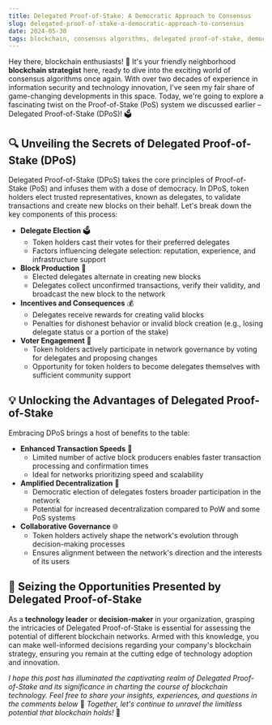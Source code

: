 ```yaml
---
title: Delegated Proof-of-Stake: A Democratic Approach to Consensus
slug: delegated-proof-of-stake-a-democratic-approach-to-consensus
date: 2024-05-30
tags: blockchain, consensus algorithms, delegated proof-of-stake, democracy, governance
---
```


Hey there, blockchain enthusiasts! 👋 It's your friendly neighborhood **blockchain strategist** here, ready to dive into the exciting world of consensus algorithms once again. With over two decades of experience in information security and technology innovation, I've seen my fair share of game-changing developments in this space. Today, we're going to explore a fascinating twist on the Proof-of-Stake (PoS) system we discussed earlier – Delegated Proof-of-Stake (DPoS)! 🗳️

## 🔍 Unveiling the Secrets of Delegated Proof-of-Stake (DPoS)

Delegated Proof-of-Stake (DPoS) takes the core principles of Proof-of-Stake (PoS) and infuses them with a dose of democracy. In DPoS, token holders elect trusted representatives, known as delegates, to validate transactions and create new blocks on their behalf. Let's break down the key components of this process:

- **Delegate Election** 🗳️
  - Token holders cast their votes for their preferred delegates
  - Factors influencing delegate selection: reputation, experience, and infrastructure support
- **Block Production** 🔨
  - Elected delegates alternate in creating new blocks
  - Delegates collect unconfirmed transactions, verify their validity, and broadcast the new block to the network
- **Incentives and Consequences** 💰
  - Delegates receive rewards for creating valid blocks
  - Penalties for dishonest behavior or invalid block creation (e.g., losing delegate status or a portion of the stake)
- **Voter Engagement** 🤝
  - Token holders actively participate in network governance by voting for delegates and proposing changes
  - Opportunity for token holders to become delegates themselves with sufficient community support

## 💡 Unlocking the Advantages of Delegated Proof-of-Stake

Embracing DPoS brings a host of benefits to the table:

- **Enhanced Transaction Speeds** 🚀
  - Limited number of active block producers enables faster transaction processing and confirmation times
  - Ideal for networks prioritizing speed and scalability
- **Amplified Decentralization** 🔄
  - Democratic election of delegates fosters broader participation in the network
  - Potential for increased decentralization compared to PoW and some PoS systems
- **Collaborative Governance** 🌐
  - Token holders actively shape the network's evolution through decision-making processes
  - Ensures alignment between the network's direction and the interests of its users

## 🎯 Seizing the Opportunities Presented by Delegated Proof-of-Stake

As a **technology leader** or **decision-maker** in your organization, grasping the intricacies of Delegated Proof-of-Stake is essential for assessing the potential of different blockchain networks. Armed with this knowledge, you can make well-informed decisions regarding your company's blockchain strategy, ensuring you remain at the cutting edge of technology adoption and innovation.

*I hope this post has illuminated the captivating realm of Delegated Proof-of-Stake and its significance in charting the course of blockchain technology. Feel free to share your insights, experiences, and questions in the comments below* 📝 *Together, let's continue to unravel the limitless potential that blockchain holds!* 🚀